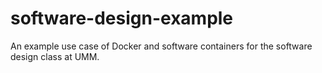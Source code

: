 # software-design-example
An example use case of Docker and software containers for the software design class at UMM.
